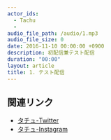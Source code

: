 ```yaml
---
actor_ids:
  - Tachu
  - 
audio_file_path: /audio/1.mp3
audio_file_size: 0
date: 2016-11-10 00:00:00 +0900
description: 初配信兼テスト配信
duration: "00:00"
layout: article
title: 1. テスト配信
---
```


## 関連リンク

- [タチュ-Twitter](https://twitter.com/Imokenpiman)
- [タチュ-Instagram](https://www.instagram.com/tachu_89/)
